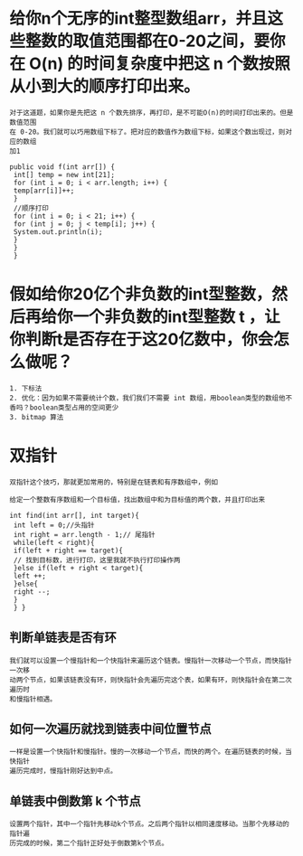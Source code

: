 # 给你n个⽆序的int整型数组arr，并且这些整数的取值范围都在0-20之间，要你在 O(n) 的时间复杂度中把这 n 个数按照从⼩到⼤的顺序打印出来。

```text
对于这道题，如果你是先把这 n 个数先排序，再打印，是不可能O(n)的时间打印出来的。但是数值范围
在 0-20。我们就可以巧⽤数组下标了。把对应的数值作为数组下标，如果这个数出现过，则对应的数组
加1

public void f(int arr[]) {
 int[] temp = new int[21];
 for (int i = 0; i < arr.length; i++) {
 temp[arr[i]]++;
 }
 //顺序打印
 for (int i = 0; i < 21; i++) {
 for (int j = 0; j < temp[i]; j++) {
 System.out.println(i);
 }
 }
 }

```

# 假如给你20亿个⾮负数的int型整数，然后再给你⼀个⾮负数的int型整数 t ，让你判断t是否存在于这20亿数中，你会怎么做呢？

```text
1. 下标法
2. 优化：因为如果不需要统计个数，我们我们不需要 int 数组，⽤boolean类型的数组他不⾹吗？boolean类型占⽤的空间更少
3. bitmap 算法
```

# 双指针

```text
双指针这个技巧，那就更加常⽤的，特别是在链表和有序数组中，例如

给定⼀个整数有序数组和⼀个⽬标值，找出数组中和为⽬标值的两个数，并且打印出来

int find(int arr[], int target){
 int left = 0;//头指针
 int right = arr.length - 1;// 尾指针
 while(left < right){
 if(left + right == target){
 // 找到⽬标数，进⾏打印，这⾥我就不执⾏打印操作两
 }else if(left + right < target){
 left ++;
 }else{
 right --;
 }
 } }

```

## 判断单链表是否有环

```text
我们就可以设置⼀个慢指针和⼀个快指针来遍历这个链表。慢指针⼀次移动⼀个节点，⽽快指针⼀次移
动两个节点，如果该链表没有环，则快指针会先遍历完这个表，如果有环，则快指针会在第⼆次遍历时
和慢指针相遇。
```

## 如何⼀次遍历就找到链表中间位置节点

```text
⼀样是设置⼀个快指针和慢指针。慢的⼀次移动⼀个节点，⽽快的两个。在遍历链表的时候，当快指针
遍历完成时，慢指针刚好达到中点。
```

## 单链表中倒数第 k 个节点

```text
设置两个指针，其中⼀个指针先移动k个节点。之后两个指针以相同速度移动。当那个先移动的指针遍
历完成的时候，第⼆个指针正好处于倒数第k个节点。
```